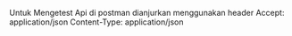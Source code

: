 Untuk Mengetest Api di postman dianjurkan menggunakan header
Accept: application/json
Content-Type: application/json
